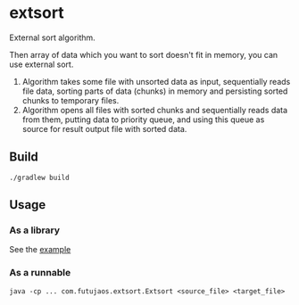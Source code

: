 # extsort
External sort algorithm.

Then array of data which you want to sort doesn't fit in memory, you can use external sort.

1. Algorithm takes some file with unsorted data as input, sequentially reads file data, sorting
parts of data (chunks) in memory and persisting sorted chunks to temporary files.
2. Algorithm opens all files with sorted chunks and sequentially reads data from them, 
putting data to priority queue, and using this queue as source for result output file with sorted data.

## Build

```
./gradlew build
```

## Usage

### As a library

See the [example](src/main/java/com/futujaos/extsort/Example.java)

### As a runnable

```
java -cp ... com.futujaos.extsort.Extsort <source_file> <target_file>
```

